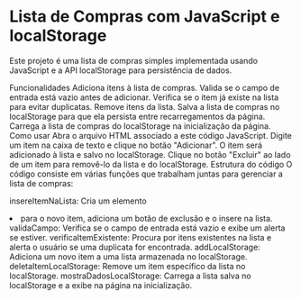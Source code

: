 # Lista de Compras com JavaScript e localStorage

Este projeto é uma lista de compras simples implementada usando JavaScript e a API localStorage para persistência de dados.

Funcionalidades
Adiciona itens à lista de compras.
Valida se o campo de entrada está vazio antes de adicionar.
Verifica se o item já existe na lista para evitar duplicatas.
Remove itens da lista.
Salva a lista de compras no localStorage para que ela persista entre recarregamentos da página.
Carrega a lista de compras do localStorage na inicialização da página.
Como usar
Abra o arquivo HTML associado a este código JavaScript.
Digite um item na caixa de texto e clique no botão "Adicionar".
O item será adicionado à lista e salvo no localStorage.
Clique no botão "Excluir" ao lado de um item para removê-lo da lista e do localStorage.
Estrutura do código
O código consiste em várias funções que trabalham juntas para gerenciar a lista de compras:

insereItemNaLista: Cria um elemento <li> para o novo item, adiciona um botão de exclusão e o insere na lista.
validaCampo: Verifica se o campo de entrada está vazio e exibe um alerta se estiver.
verificaItemExistente: Procura por itens existentes na lista e alerta o usuário se uma duplicata for encontrada.
addLocalStorage: Adiciona um novo item a uma lista armazenada no localStorage.
deletaItemLocalStorage: Remove um item específico da lista no localStorage.
mostraDadosLocalStorage: Carrega a lista salva no localStorage e a exibe na página na inicialização.
